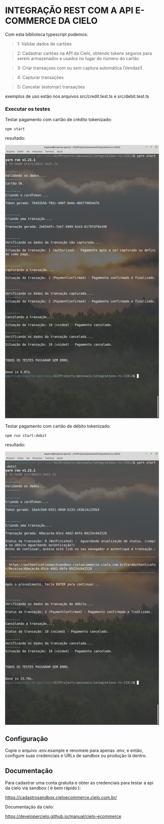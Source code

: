 # INTEGRAÇÃO REST COM A API E-COMMERCE DA CIELO

Com esta biblioteca typescript podemos:

> 1: Validar dados de cartões

> 2:  Cadastrar cartões na API da Cielo, obtendo tokens seguros para serem armazenados e usados no lugar do número do cartão

> 3: Criar transaçoes com ou sem captura automática (Vendas!).

> 4: Capturar transações

> 5: Cancelar (estornar) transações

exemplos de uso estão nos arquivos src/credit.test.ts e src/debit.test.ts

### Executar os testes

Testar pagamento com cartão de crédito tokenizado:

```
npm start
```

resultado:

![Teste Credito](credito.png)


Testar pagamento com cartão de débito tokenizado:

```
npm run start:debit
```

resultado:

![Teste Debito](debito.png)

## Configuração

Copie o arquivo .env.example e renomeie para apenas .env, e então, configure suas credenciais e URLs de sandbox ou produção lá dentro.



## Documentação

Para cadastrar uma conta gratuita e obter as credenciais para testar a api da cielo via sandbox ( é bem rápido ):

https://cadastrosandbox.cieloecommerce.cielo.com.br/


Documentação da cielo:

https://developercielo.github.io/manual/cielo-ecommerce

